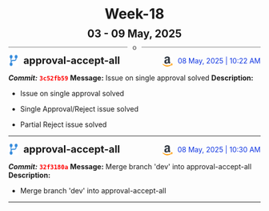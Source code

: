 <h1 style="text-align:center; margin-bottom:10px">Week-18</h1>
<h2 style="text-align:center; margin:0px">03 - 09 May, 2025</h2>
<div style="display: flex; align-items: center; justify-content: center;">
  <hr style="flex: 1; background-color: gray;" />
  <span style="padding: 0 10px;font-weight:bold; color:gray">o</span>
  <hr style="flex: 1; background-color: gray;" />
</div>

<div style="display: flex; justify-content: space-between; align-items:end;">
  <div style="display:flex">
      <img src="../assets/branch.svg" alt="GitHub Logo"  style="width:20px; margin:0 10px 0 0">
      <h3 style="margin: 0; padding:0; font-weight: bold; font-size:20px;">approval-accept-all</h3>
  </div>
  <div style="display:flex">
  <img src="../assets/amazon.svg" alt="Amazon Logo" style="width:20px">
    <span style="color:rgb(16, 54, 226); text-align: right; margin:0 0 0 10px; padding:0px;">08 May, 2025 | 10:22 AM</span>
  </div>
</div>

**_Commit:_** <code style="color: red; font-weight: bold;">3c52fb59</code>
**Message:** Issue on single approval solved
**Description:**
- Issue on single approval solved

- Single Approval/Reject issue solved
- Partial Reject issue solved
---
<div style="display: flex; justify-content: space-between; align-items:end;">
  <div style="display:flex">
      <img src="../assets/branch.svg" alt="GitHub Logo"  style="width:20px; margin:0 10px 0 0">
      <h3 style="margin: 0; padding:0; font-weight: bold; font-size:20px;">approval-accept-all</h3>
  </div>
  <div style="display:flex">
  <img src="../assets/amazon.svg" alt="Amazon Logo" style="width:20px">
    <span style="color:rgb(16, 54, 226); text-align: right; margin:0 0 0 10px; padding:0px;">08 May, 2025 | 10:30 AM</span>
  </div>
</div>

**_Commit:_** <code style="color: red; font-weight: bold;">32f3180a</code>
**Message:** Merge branch 'dev' into approval-accept-all
**Description:**
- Merge branch 'dev' into approval-accept-all
---
